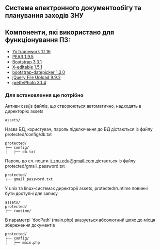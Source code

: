 ## Система електронного документообігу та планування заходів ЗНУ

## Компоненти, які використано для функціонування ПЗ:

- [Yii framework 1.1.16](http://www.yiiframework.com/)
- [PEAR 1.9.5](http://pear.php.net/)
- [Bootstrap 3.3.1](http://getbootstrap.com/)
- [X-editable 1.5.1](http://vitalets.github.io/x-editable/)
- [bootstrap-datepicker 1.3.0](https://github.com/eternicode/bootstrap-datepicker)
- [jQuery File Upload 9.9.2](https://blueimp.github.io/jQuery-File-Upload/)
- [prettyPhoto 3.1.4](http://www.no-margin-for-errors.com/projects/prettyphoto-jquery-lightbox-clone/)

### Для встановлення ще потрібно

Активи css/js файлів, що створюються автоматично, надходять в директорію assets
```
assets/
```

Назва БД, користувач, пароль підключення до БД дістаються із файлу 
protected/config/db.txt
```
protected/
├── config/
│   ├── db.txt
```

Пароль до ел. пошти it.znu.edu@gmail.com дістається із файлу 
protected/gmail_password.txt
```
protected/
├── gmail_password.txt
```

У unix та linux-системах директорії assets, protected/runtime повинні бути доступні для запису
```
assets/
protected/
├── runtime/
```

В параметрі 'docPath' (main.php) вказується абсолютний шлях до місця збереження документів
```
protected/
├── config/
│   ├── main.php
```